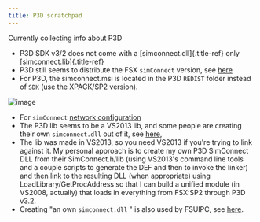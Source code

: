 ```yaml
---
title: P3D scratchpad
---
```


Currently collecting info about P3D

-   P3D SDK v3/2 does not come with a [simconnect.dll]{.title-ref} only
    [simconnect.lib]{.title-ref}
-   P3D still seems to distribute the FSX `simConnect` version, see
    [here](http://hifisupport.kayako.com/Knowledgebase/Article/View/6/8/instructions-for-networked-configuration-with-simconnect)
-   For P3D, the simconnect.msi is located in the P3D `REDIST` folder
    instead of `SDK` (use the XPACK/SP2 version).

![image](http://img.swift-project.org/SimConnectRedist.png)

-   For `simConnect` [network
    configuration](http://hifisupport.kayako.com/Knowledgebase/Article/View/6/8/instructions-for-networked-configuration-with-simconnect)
-   The P3D lib seems to be a VS2013 lib, and some people are creating
    their own `simconnect.dll` out of it, see
    [here](http://www.prepar3d.com/forum/viewtopic.php?t=117791),
-   The lib was made in VS2013, so you need VS2013 if you\'re trying to
    link against it. My personal approach is to create my own P3D
    SimConnect DLL from their SimConnect.h/lib (using VS2013\'s command
    line tools and a couple scripts to generate the DEF and then to
    invoke the linker) and then link to the resulting DLL (when
    appropriate) using LoadLibrary/GetProcAddress so that I can build a
    unified module (in VS2008, actually) that loads in everything from
    FSX:SP2 through P3D v3.2.
-   Creating \"an own `simconnect.dll` \" is also used by FSUIPC, see
    [here](http://board.vacc-sag.org/192/52348/page35/).
